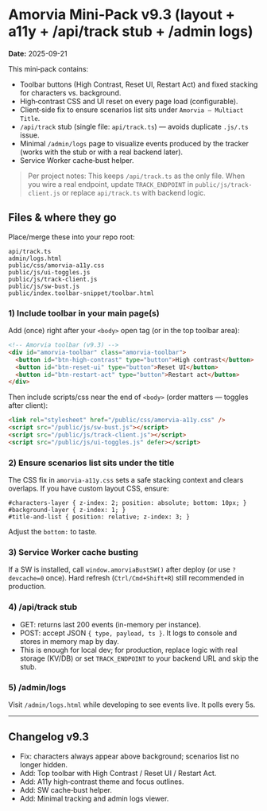 # Amorvia Mini‑Pack v9.3 (layout + a11y + /api/track stub + /admin logs)

**Date:** 2025-09-21

This mini‑pack contains:
- Toolbar buttons (High Contrast, Reset UI, Restart Act) and fixed stacking for characters vs. background.
- High‑contrast CSS and UI reset on every page load (configurable).
- Client‑side fix to ensure scenarios list sits under `Amorvia – Multiact Title`.
- `/api/track` stub (single file: `api/track.ts`) — avoids duplicate `.js/.ts` issue.
- Minimal `/admin/logs` page to visualize events produced by the tracker (works with the stub or with a real backend later).
- Service Worker cache‑bust helper.

> Per project notes: This keeps `/api/track.ts` as the only file. When you wire a real endpoint, update `TRACK_ENDPOINT` in `public/js/track-client.js` or replace `api/track.ts` with backend logic.

## Files & where they go

Place/merge these into your repo root:

```
api/track.ts
admin/logs.html
public/css/amorvia-a11y.css
public/js/ui-toggles.js
public/js/track-client.js
public/js/sw-bust.js
public/index.toolbar-snippet/toolbar.html
```

### 1) Include toolbar in your main page(s)

Add (once) right after your `<body>` open tag (or in the top toolbar area):

```html
<!-- Amorvia toolbar (v9.3) -->
<div id="amorvia-toolbar" class="amorvia-toolbar">
  <button id="btn-high-contrast" type="button">High contrast</button>
  <button id="btn-reset-ui" type="button">Reset UI</button>
  <button id="btn-restart-act" type="button">Restart act</button>
</div>
```

Then include scripts/css near the end of `<body>` (order matters — toggles after client):

```html
<link rel="stylesheet" href="/public/css/amorvia-a11y.css" />
<script src="/public/js/sw-bust.js"></script>
<script src="/public/js/track-client.js"></script>
<script src="/public/js/ui-toggles.js" defer></script>
```

### 2) Ensure scenarios list sits under the title

The CSS fix in `amorvia-a11y.css` sets a safe stacking context and clears overlaps. If you have custom layout CSS, ensure:

```
#characters-layer { z-index: 2; position: absolute; bottom: 10px; }
#background-layer { z-index: 1; }
#title-and-list { position: relative; z-index: 3; }
```

Adjust the `bottom:` to taste.

### 3) Service Worker cache busting

If a SW is installed, call `window.amorviaBustSW()` after deploy (or use `?devcache=0` once).
Hard refresh (`Ctrl/Cmd+Shift+R`) still recommended in production.

### 4) /api/track stub

- GET: returns last 200 events (in-memory per instance).
- POST: accept JSON `{ type, payload, ts }`. It logs to console and stores in memory map by day.
- This is enough for local dev; for production, replace logic with real storage (KV/DB) or set `TRACK_ENDPOINT` to your backend URL and skip the stub.

### 5) /admin/logs

Visit `/admin/logs.html` while developing to see events live. It polls every 5s.

---

## Changelog v9.3
- Fix: characters always appear above background; scenarios list no longer hidden.
- Add: Top toolbar with High Contrast / Reset UI / Restart Act.
- Add: A11y high‑contrast theme and focus outlines.
- Add: SW cache‑bust helper.
- Add: Minimal tracking and admin logs viewer.

